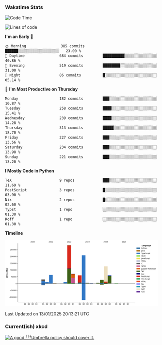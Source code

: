 ### Wakatime Stats
<!--START_SECTION:waka-->
![Code Time](http://img.shields.io/badge/Code%20Time-2%2C987%20hrs%2012%20mins-blue)

![Lines of code](https://img.shields.io/badge/From%20Hello%20World%20I%27ve%20Written-970.6%20thousand%20lines%20of%20code-blue)

**I'm an Early 🐤** 

```text
🌞 Morning                385 commits         ██████░░░░░░░░░░░░░░░░░░░   23.00 % 
🌆 Daytime                684 commits         ██████████░░░░░░░░░░░░░░░   40.86 % 
🌃 Evening                519 commits         ████████░░░░░░░░░░░░░░░░░   31.00 % 
🌙 Night                  86 commits          █░░░░░░░░░░░░░░░░░░░░░░░░   05.14 % 
```
📅 **I'm Most Productive on Thursday** 

```text
Monday                   182 commits         ███░░░░░░░░░░░░░░░░░░░░░░   10.87 % 
Tuesday                  258 commits         ████░░░░░░░░░░░░░░░░░░░░░   15.41 % 
Wednesday                239 commits         ████░░░░░░░░░░░░░░░░░░░░░   14.28 % 
Thursday                 313 commits         █████░░░░░░░░░░░░░░░░░░░░   18.70 % 
Friday                   227 commits         ███░░░░░░░░░░░░░░░░░░░░░░   13.56 % 
Saturday                 234 commits         ███░░░░░░░░░░░░░░░░░░░░░░   13.98 % 
Sunday                   221 commits         ███░░░░░░░░░░░░░░░░░░░░░░   13.20 % 
```


**I Mostly Code in Python** 

```text
TeX                      9 repos             ███░░░░░░░░░░░░░░░░░░░░░░   11.69 % 
PostScript               3 repos             █░░░░░░░░░░░░░░░░░░░░░░░░   03.90 % 
Nix                      2 repos             █░░░░░░░░░░░░░░░░░░░░░░░░   02.60 % 
Typst                    1 repo              ░░░░░░░░░░░░░░░░░░░░░░░░░   01.30 % 
Roff                     1 repo              ░░░░░░░░░░░░░░░░░░░░░░░░░   01.30 % 
```



**Timeline**

![Lines of Code chart](https://raw.githubusercontent.com/joshuajeschek/joshuajeschek/main/assets/bar_graph.png)


 Last Updated on 13/01/2025 20:13:21 UTC
<!--END_SECTION:waka-->

### Current(ish) xkcd
<a id="xkcd-a" title="A good ²³⁸Umbrella policy should cover it." href="https://www.xkcd.com" target="_blank">
        <img align="center" id="xkcd-img" src="https://imgs.xkcd.com/comics/radon.png" alt="A good ²³⁸Umbrella policy should cover it." height=300 />
</a>
